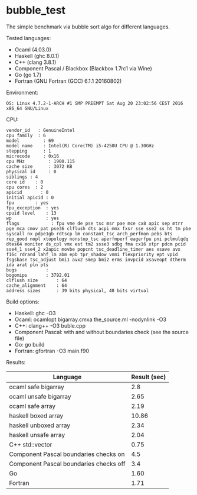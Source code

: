 # bubble_test
The simple benchmark via bubble sort algo for different languages.

Tested languages:
* Ocaml (4.03.0)
* Haskell (ghc 8.0.1)
* C++ (clang 3.8.1)
* Component Pascal / Blackbox (Blackbox 1.7rc1 via Wine)
* Go (go 1.7)
* Fortran (GNU Fortran (GCC) 6.1.1 20160802)

Environment:
```
OS: Linux 4.7.2-1-ARCH #1 SMP PREEMPT Sat Aug 20 23:02:56 CEST 2016 x86_64 GNU/Linux
```


CPU:
```
vendor_id	: GenuineIntel
cpu family	: 6
model		  : 69
model name	  : Intel(R) Core(TM) i5-4250U CPU @ 1.30GHz
stepping	  : 1
microcode	  : 0x16
cpu MHz		    : 1900.115
cache size	    : 3072 KB
physical id	    : 0
siblings : 4
core id	   : 0
cpu cores  : 2
apicid	     : 0
initial apicid : 0
fpu	       : yes
fpu_exception  : yes
cpuid level    : 13
wp    	       : yes
flags	       	 : fpu vme de pse tsc msr pae mce cx8 apic sep mtrr pge mca cmov pat pse36 clflush dts acpi mmx fxsr sse sse2 ss ht tm pbe syscall nx pdpe1gb rdtscp lm constant_tsc arch_perfmon pebs bts rep_good nopl xtopology nonstop_tsc aperfmperf eagerfpu pni pclmulqdq dtes64 monitor ds_cpl vmx est tm2 ssse3 sdbg fma cx16 xtpr pdcm pcid sse4_1 sse4_2 x2apic movbe popcnt tsc_deadline_timer aes xsave avx f16c rdrand lahf_lm abm epb tpr_shadow vnmi flexpriority ept vpid fsgsbase tsc_adjust bmi1 avx2 smep bmi2 erms invpcid xsaveopt dtherm ida arat pln pts
bugs		   :
bogomips	   : 3792.01
clflush size	   : 64
cache_alignment	   : 64
address sizes	   : 39 bits physical, 48 bits virtual
```

Build options:
* Haskell: ghc -O3
* Ocaml: ocamlopt bigarray.cmxa the_source.ml -nodynlink -O3
* C++: clang++ -O3 buble.cpp
* Component Pascal: with and without boundaries check (see the source file)
* Go: go build
* Fortran: gfortran -O3 main.f90

Results:

Language | Result (sec)
-------- | ------------
ocaml safe bigarray | 2.8
ocaml unsafe bigarray | 2.65
ocaml safe array | 2.19
haskell boxed array   | 10.86
haskell unboxed array | 2.34
haskell unsafe array  | 2.04
C++ std::vector       | 0.75
Component Pascal boundaries checks on | 4.5
Component Pascal boundaries checks off | 3.4
Go | 1.60
Fortran | 1.71
